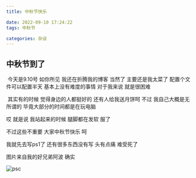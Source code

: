 ```yaml
---
title: 中秋节快乐

date: 2022-09-10 17:24:22
tags: 中秋节

categories: 杂谈
---
```


## 中秋节到了

​		今天是9.10号 如你所见 我还在折腾我的博客 当然了 主要还是我太菜了 配置个文件可以配置半天 基本上没有难度的事情 对于我来说 就是很困难 

​		其实有的时候 觉得身边的人都挺好的 还有人给我送月饼呵 不过 我自己大概是无所谓的 毕竟大部分的时间都是在玩电脑 

哎 就是说 我站起来的时候 腿脚都在发软 服了 

不过这些不重要 大家中秋节快乐 呵 

我就先去写ps1了 还有很多东西没有写 头有点痛 难受死了 

图片来自我的好兄弟阿波 确实



![psc](https://i0.hdslb.com/bfs/album/c12a191badf6da6c7a0fc767b8567b5113aa4bdf.jpg)





